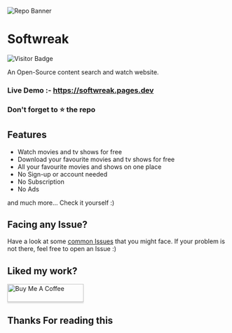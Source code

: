 ![Repo Banner](https://github.com/khandelwaldev/softwreak/blob/main/images/Screenshot%20(27).png)

# Softwreak

![Visitor Badge](https://visitor-badge.feriirawann.repl.co?username=khandelwaldev&repo=SoftWreak&label=Total%20Views&style=for-the-badge&color=%23457BFF&contentType=svg)

An Open-Source content search and watch website.

### Live Demo :- https://softwreak.pages.dev

### Don't forget to :star: the repo

## Features

- Watch movies and tv shows for free  
- Download your favourite movies and tv shows for free
- All your favourite movies and shows on one place
- No Sign-up or account needed
- No Subscription
- No Ads

and much more...
Check it yourself :)

## Facing any Issue?

Have a look at some [common Issues](https://github.com/khandelwaldev/SoftWreak/wiki/Common-Issues) that you might face. If your problem is not there, feel free to open an Issue :)

## Liked my work?

<a href="https://www.buymeacoffee.com/devkhandelwal" target="_blank"><img src="https://www.buymeacoffee.com/assets/img/custom_images/orange_img.png" alt="Buy Me A Coffee" style="height: 41px !important;width: 174px !important;box-shadow: 0px 3px 2px 0px rgba(190, 190, 190, 0.5) !important;-webkit-box-shadow: 0px 3px 2px 0px rgba(190, 190, 190, 0.5) !important;" ></a>

## Thanks For reading this
